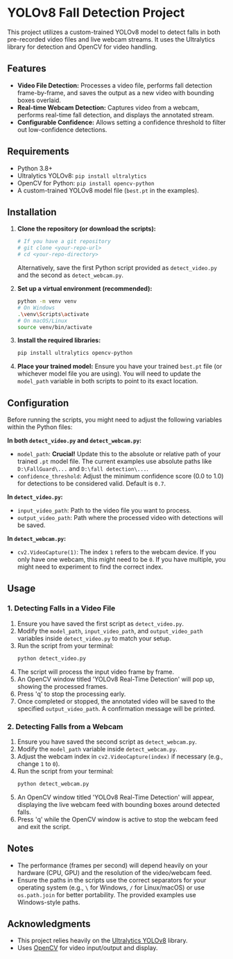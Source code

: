 # YOLOv8 Fall Detection Project

This project utilizes a custom-trained YOLOv8 model to detect falls in both pre-recorded video files and live webcam streams. It uses the Ultralytics library for detection and OpenCV for video handling.

## Features

*   **Video File Detection:** Processes a video file, performs fall detection frame-by-frame, and saves the output as a new video with bounding boxes overlaid.
*   **Real-time Webcam Detection:** Captures video from a webcam, performs real-time fall detection, and displays the annotated stream.
*   **Configurable Confidence:** Allows setting a confidence threshold to filter out low-confidence detections.

## Requirements

*   Python 3.8+
*   Ultralytics YOLOv8: `pip install ultralytics`
*   OpenCV for Python: `pip install opencv-python`
*   A custom-trained YOLOv8 model file (`best.pt` in the examples).

## Installation

1.  **Clone the repository (or download the scripts):**
    ```bash
    # If you have a git repository
    # git clone <your-repo-url>
    # cd <your-repo-directory>
    ```
    Alternatively, save the first Python script provided as `detect_video.py` and the second as `detect_webcam.py`.

2.  **Set up a virtual environment (recommended):**
    ```bash
    python -m venv venv
    # On Windows
    .\venv\Scripts\activate
    # On macOS/Linux
    source venv/bin/activate
    ```

3.  **Install the required libraries:**
    ```bash
    pip install ultralytics opencv-python
    ```

4.  **Place your trained model:**
    Ensure you have your trained `best.pt` file (or whichever model file you are using). You will need to update the `model_path` variable in both scripts to point to its exact location.

## Configuration

Before running the scripts, you might need to adjust the following variables within the Python files:

**In both `detect_video.py` and `detect_webcam.py`:**

*   `model_path`: **Crucial!** Update this to the absolute or relative path of your trained `.pt` model file. The current examples use absolute paths like `D:\FallGuard\...` and `D:\fall detection\...`.
*   `confidence_threshold`: Adjust the minimum confidence score (0.0 to 1.0) for detections to be considered valid. Default is `0.7`.

**In `detect_video.py`:**

*   `input_video_path`: Path to the video file you want to process.
*   `output_video_path`: Path where the processed video with detections will be saved.

**In `detect_webcam.py`:**

*   `cv2.VideoCapture(1)`: The index `1` refers to the webcam device. If you only have one webcam, this might need to be `0`. If you have multiple, you might need to experiment to find the correct index.

## Usage

### 1. Detecting Falls in a Video File

1.  Ensure you have saved the first script as `detect_video.py`.
2.  Modify the `model_path`, `input_video_path`, and `output_video_path` variables inside `detect_video.py` to match your setup.
3.  Run the script from your terminal:
    ```bash
    python detect_video.py
    ```
4.  The script will process the input video frame by frame.
5.  An OpenCV window titled 'YOLOv8 Real-Time Detection' will pop up, showing the processed frames.
6.  Press 'q' to stop the processing early.
7.  Once completed or stopped, the annotated video will be saved to the specified `output_video_path`. A confirmation message will be printed.

### 2. Detecting Falls from a Webcam

1.  Ensure you have saved the second script as `detect_webcam.py`.
2.  Modify the `model_path` variable inside `detect_webcam.py`.
3.  Adjust the webcam index in `cv2.VideoCapture(index)` if necessary (e.g., change `1` to `0`).
4.  Run the script from your terminal:
    ```bash
    python detect_webcam.py
    ```
5.  An OpenCV window titled 'YOLOv8 Real-Time Detection' will appear, displaying the live webcam feed with bounding boxes around detected falls.
6.  Press 'q' while the OpenCV window is active to stop the webcam feed and exit the script.

## Notes

*   The performance (frames per second) will depend heavily on your hardware (CPU, GPU) and the resolution of the video/webcam feed.
*   Ensure the paths in the scripts use the correct separators for your operating system (e.g., `\` for Windows, `/` for Linux/macOS) or use `os.path.join` for better portability. The provided examples use Windows-style paths.

## Acknowledgments

*   This project relies heavily on the [Ultralytics YOLOv8](https://github.com/ultralytics/ultralytics) library.
*   Uses [OpenCV](https://opencv.org/) for video input/output and display.
